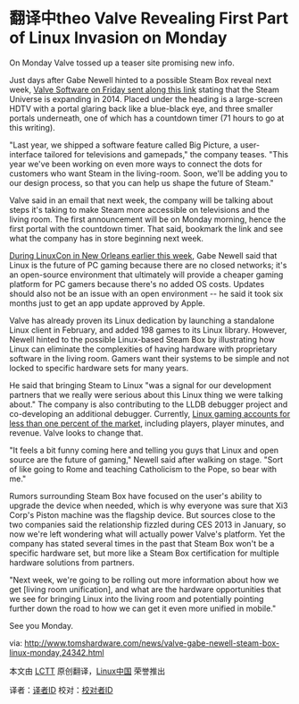 翻译中theo
Valve Revealing First Part of Linux Invasion on Monday
================================================================================
On Monday Valve tossed up a teaser site promising new info.

Just days after Gabe Newell hinted to a possible Steam Box reveal next week, [Valve Software on Friday sent along this link][1] stating that the Steam Universe is expanding in 2014. Placed under the heading is a large-screen HDTV with a portal glaring back like a blue-black eye, and three smaller portals underneath, one of which has a countdown timer (71 hours to go at this writing).

"Last year, we shipped a software feature called Big Picture, a user-interface tailored for televisions and gamepads," the company teases. "This year we've been working on even more ways to connect the dots for customers who want Steam in the living-room. Soon, we'll be adding you to our design process, so that you can help us shape the future of Steam."

Valve said in an email that next week, the company will be talking about steps it's taking to make Steam more accessible on televisions and the living room. The first announcement will be on Monday morning, hence the first portal with the countdown timer. That said, bookmark the link and see what the company has in store beginning next week.

[During LinuxCon in New Orleans earlier this week][2], Gabe Newell said that Linux is the future of PC gaming because there are no closed networks; it's an open-source environment that ultimately will provide a cheaper gaming platform for PC gamers because there's no added OS costs. Updates should also not be an issue with an open environment -- he said it took six months just to get an app update approved by Apple.

Valve has already proven its Linux dedication by launching a standalone Linux client in February, and added 198 games to its Linux library. However, Newell hinted to the possible Linux-based Steam Box by illustrating how Linux can eliminate the complexities of having hardware with proprietary software in the living room. Gamers want their systems to be simple and not locked to specific hardware sets for many years.

He said that bringing Steam to Linux "was a signal for our development partners that we really were serious about this Linux thing we were talking about." The company is also contributing to the LLDB debugger project and co-developing an additional debugger. Currently, [Linux gaming accounts for less than one percent of the market][3], including players, player minutes, and revenue. Valve looks to change that.

"It feels a bit funny coming here and telling you guys that Linux and open source are the future of gaming," Newell said after walking on stage. "Sort of like going to Rome and teaching Catholicism to the Pope, so bear with me."

Rumors surrounding Steam Box have focused on the user's ability to upgrade the device when needed, which is why everyone was sure that Xi3 Corp's Piston machine was the flagship device. But sources close to the two companies said the relationship fizzled during CES 2013 in January, so now we're left wondering what will actually power Valve's platform. Yet the company has stated several times in the past that Steam Box won't be a specific hardware set, but more like a Steam Box certification for multiple hardware solutions from partners.

"Next week, we're going to be rolling out more information about how we get [living room unification], and what are the hardware opportunities that we see for bringing Linux into the living room and potentially pointing further down the road to how we can get it even more unified in mobile."

See you Monday.


via: http://www.tomshardware.com/news/valve-gabe-newell-steam-box-linux-monday,24342.html

本文由 [LCTT][] 原创翻译，[Linux中国][] 荣誉推出

译者：[译者ID][] 校对：[校对者ID][]

[LCTT]:https://github.com/LCTT/TranslateProject
[Linux中国]:http://linux.cn/portal.php
[译者ID]:http://linux.cn/space/译者ID
[校对者ID]:http://linux.cn/space/校对者ID

[1]:http://steampowered.com/livingroom
[2]:http://www.youtube.com/watch?v=Gzn6E2m3otg#t=1369
[3]:http://arstechnica.com/gaming/2013/09/gabe-newell-linux-is-the-future-of-gaming-new-hardware-coming-soon/
